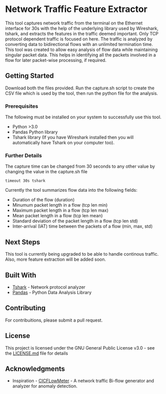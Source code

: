# Network Traffic Feature Extractor

This tool captures network traffic from the terminal on the Ethernet interface for 30s with the help of the underlying library used by Wireshark, tshark, and extracts the features in the traffic deemed important. Only TCP protocol dependent traffic is focused on here. The traffic is analyzed by converting data to bidirectional flows with an unlimited termination time. This tool was created to allow easy analysis of flow data while maintaining singular packet data. This helps in identifying all the packets involved in a flow for later packet-wise processing, if required.  

## Getting Started

Download both the files provided. Run the capture.sh script to create the CSV file which is used by the tool, then run the python file for the analysis.

### Prerequisites

The following must be installed on your system to successfully use this tool.
* Python >3.0
* Pandas Python library
* Tshark library (If you have Wireshark installed then you will automatically have Tshark on your computer too).

### Further Details

The capture time can be changed from 30 seconds to any other value by changing the value in the capture.sh file

```
timeout 30s tshark
```
Currently the tool summarizes flow data into the following fields: 
* Duration of the flow (duration)
* Minumum packet length in a flow (tcp len min)
* Maximum packet length in a flow (tcp len max)
* Mean packet length in a flow (tcp len mean)
* Standard deviation of the packet length in a flow (tcp len std)
* Inter-arrival (IAT) time between the packets of a flow (min, max, std)

## Next Steps 

This tool is currently being upgraded to be able to handle continous traffic. Also, more feature extraction will be added soon. 

## Built With

* [Tshark](https://www.wireshark.org/docs/man-pages/tshark.html) -  Network protocol analyzer
* [Pandas](https://pandas.pydata.org) - Python Data Analysis Library

## Contributing

For contribuitions, please submit a pull request. 

## License

This project is licensed under the GNU General Public License v3.0 - see the [LICENSE.md](https://github.com/MahnurA/Feature-Extractor/blob/master/LICENSE) file for details

## Acknowledgments

* Inspiration - [CICFLowMeter](https://github.com/ISCX/CICFlowMeter/blob/master/src/main/java/cic/cs/unb/ca/weka/ClusterWorker.java) - A network traffic Bi-flow generator and analyzer for anomaly detection.

